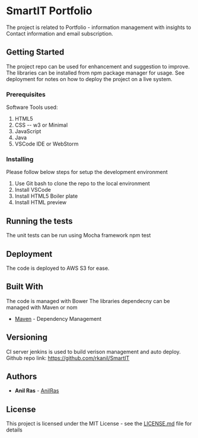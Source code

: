 # SmartIT Portfolio

The project is related to Portfolio - information management with insights to Contact information and email subscription.

## Getting Started

The project repo can be used for enhancement and suggestion to improve. The libraries can be installed from npm package manager for usage.
See deployment for notes on how to deploy the project on a live system.

### Prerequisites
Software Tools used:
1) HTML5
2) CSS -- w3 or Minimal
3) JavaScript
4) Java
5) VSCode IDE or WebStorm

### Installing

Please follow below steps for setup the development environment
1) Use Git bash to clone the repo to the local environment
2) Install VSCode 
3) Install HTML5 Boiler plate
4) Install HTML preview

## Running the tests
The unit tests can be run using Mocha framework npm test

## Deployment
The code is deployed to AWS S3 for ease.

## Built With
The code is managed with Bower
The libraries dependecny can be managed with Maven or nom
* [Maven](https://maven.apache.org/) - Dependency Management

## Versioning
CI server jenkins is used to build verison management and auto deploy.
Github repo link: https://github.com/rkanil/SmartIT

## Authors

* **Anil Ras** - [AnilRas](https://github.com/rkanil/SmartIT)

## License

This project is licensed under the MIT License - see the [LICENSE.md](LICENSE.md) file for details

